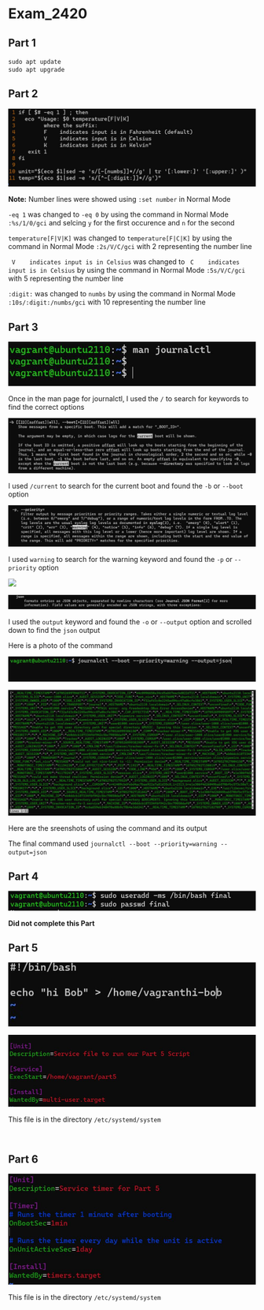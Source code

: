 # Exam_2420

Part 1
-----------

```
sudo apt update
sudo apt upgrade
```

Part 2
----------
![](Images/part2.JPG)

**Note:** Number lines were showed using `:set number` in Normal Mode

`-eq 1` was changed to `-eq 0` by  using the command in Normal Mode `:%s/1/0/gci` and selcing `y` for the first occurence and `n` for the second

`temperature[F|V|K]` was changed to `temperature[F|C|K]` by using the command in Normal Mode `:2s/V/C/gci` with 2 representing the number line

` V    indicates input is in Celsius` was changed to ` C    indicates input is in Celsius` by using the command in Normal Mode `:5s/V/C/gci` with 5 representing the number line

`:digit:` was changed to `numbs` by using the command in Normal Mode `:10s/:digit:/numbs/gci` with 10 representing the number line

Part 3
------

![](Images/journalctl.JPG)

Once in the man page for journalctl, I used the `/` to search for keywords to find the correct options


![](Images/boption.JPG)

I used `/current` to search for the current boot and found the `-b` or `--boot` option


![](Images/priority.JPG)

I used `warning` to search for the warning keyword and found the `-p` or `--priority` option


![](Images/ouput.JPG)

![](Images/json.JPG)

I used the `output` keyword and found the `-o` or `--output` option and scrolled down to find the `json` output


Here is a photo of the command

![](Images/part3command.JPG)

![](Images/part3.JPG)

Here are the sreenshots of using the command and its output

The final command used `journalctl --boot --priority=warning --output=json`


Part 4
------

![](Images/part4user.JPG)

**Did not complete this Part**


Part 5
------

![](Images/part5script.JPG)

![](Images/part5service.JPG)

This file is in the directory `/etc/systemd/system`

```


```


Part 6
-------

![](Images/part6timer.JPG)

This file is in the directory `/etc/systemd/system`
